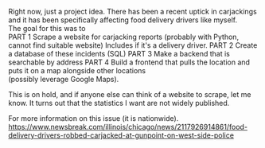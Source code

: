 Right now, just a project idea.
There has been a recent uptick in carjackings
and it has been specifically affecting food 
delivery drivers like myself.  
The goal for this was to  
PART 1
Scrape a website for carjacking reports (probably with Python, cannot find suitable website)
Includes if it's a delivery driver. 
PART 2 
Create a database of these incidents (SQL) 
PART 3 
Make a backend that is searchable by address 
PART 4 
Build a frontend that pulls the location and puts it on a map alongside other locations  
(possibly leverage Google Maps). 

This is on hold, and if anyone else can think of a website to scrape, let me know.
It turns out that the statistics I want are not widely published.

For more information on this issue (it is nationwide).  https://www.newsbreak.com/illinois/chicago/news/2117926914861/food-delivery-drivers-robbed-carjacked-at-gunpoint-on-west-side-police
